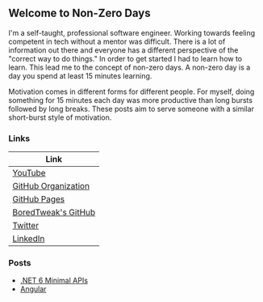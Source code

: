 ## Welcome to Non-Zero Days

I'm a self-taught, professional software engineer. Working towards feeling competent in tech without a mentor was difficult. There is a lot of information out there and everyone has a different perspective of the "correct way to do things." In order to get started I had to learn how to learn. This lead me to the concept of non-zero days. A non-zero day is a day you spend at least 15 minutes learning.

Motivation comes in different forms for different people. For myself, doing something for 15 minutes each day was more productive than long bursts followed by long breaks. These posts aim to serve someone with a similar short-burst style of motivation. 

### Links

| Link |
| - |
| [YouTube](https://www.youtube.com/channel/UCT0hVofKq8CM8k8QBiUmpOw) |
| [GitHub Organization](https://github.com/Non-Zero-Days) |
| [GitHub Pages](https://non-zero-days.github.io/) |
| [BoredTweak's GitHub](https://github.com/BoredTweak) |
| [Twitter](https://twitter.com/BoredTweak) |
| [LinkedIn](https://www.linkedin.com/in/alex-elia/) |

### Posts

- [.NET 6 Minimal APIs](net-6-minimal-api.md)
- [Angular](./angular.md)

